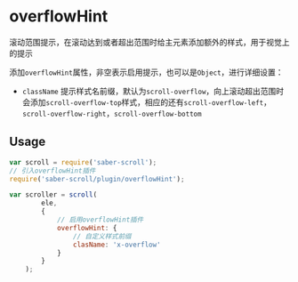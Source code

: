 # overflowHint

滚动范围提示，在滚动达到或者超出范围时给主元素添加额外的样式，用于视觉上的提示

添加`overflowHint`属性，非空表示启用提示，也可以是`Object`，进行详细设置：

* `className` 提示样式名前缀，默认为`scroll-overflow`，向上滚动超出范围时会添加`scroll-overflow-top`样式，相应的还有`scroll-overflow-left`，`scroll-overflow-right`，`scroll-overflow-bottom`

## Usage

```javascript
var scroll = require('saber-scroll');
// 引入overflowHint插件
require('saber-scroll/plugin/overflowHint');

var scroller = scroll(
        ele,
        {
            // 启用overflowHint插件
            overflowHint: {
                // 自定义样式前缀
                clasName: 'x-overflow'
            }
        }
    );
```
